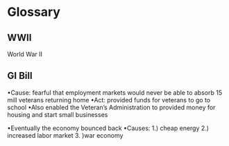 # Glossary

## WWII

World War II

## GI Bill

•Cause: fearful that employment markets would never be able to absorb 15 mill veterans returning home
•Act: provided funds for veterans to go to school
•Also enabled the Veteran’s Administration to provided money for housing and start small businesses


•Eventually the economy bounced back
•Causes: 1.) cheap energy
2.) increased labor market
3. )war economy